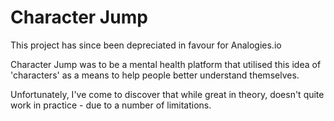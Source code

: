 # Character Jump

This project has since been depreciated in favour for Analogies.io 

Character Jump was to be a mental health platform that utilised this idea of 'characters' as a means to help people better understand themselves. 

Unfortunately, I've come to discover that while great in theory, doesn't quite work in practice - due to a number of limitations.


